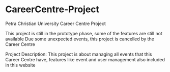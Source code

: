 # CareerCentre-Project
Petra Christian University Career Centre Project

This project is still in the prototype phase, some of the features are still not available
Due some unexpected events, this project is cancelled by the Career Centre


Project Description: 
This project is about managing all events that this Career Centre have, features like event and user management also included in this website
